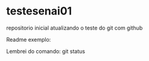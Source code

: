 # testesenai01
repositorio inicial
atualizando o teste do git com github

Readme exemplo:

Lembrei do comando: git status